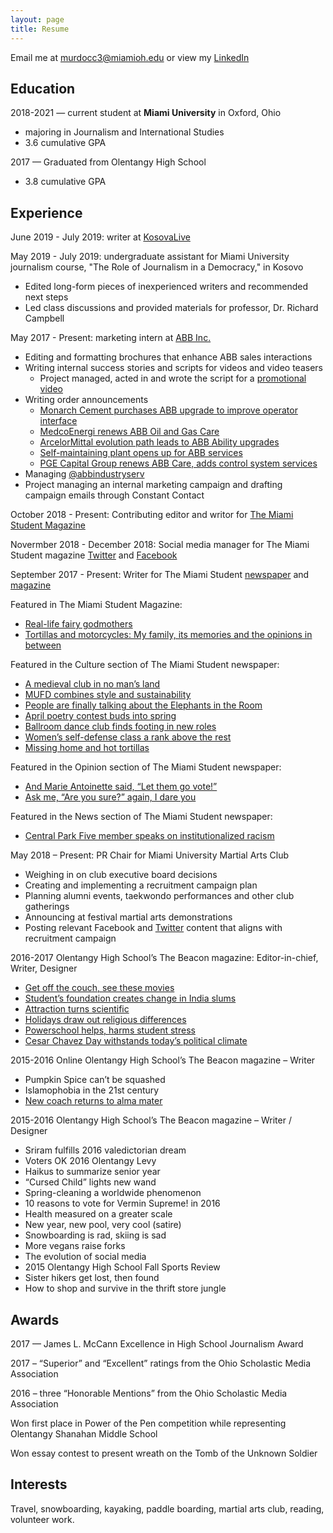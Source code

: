```yaml
---
layout: page
title: Resume
---
```


Email me at <murdocc3@miamioh.edu> or view my [LinkedIn](http://www.linkedin.com/in/chloe-m-275197133)

## **Education**

2018-2021 — current student at **Miami University** in Oxford, Ohio
- majoring in Journalism and International Studies
- 3.6 cumulative GPA

2017 — Graduated from Olentangy High School
- 3.8 cumulative GPA

## **Experience**

June 2019 - July 2019: writer at [KosovaLive](https://www.kosovalive360.com//?s=Chloe+Murdock)

May 2019 - July 2019: undergraduate assistant for Miami University journalism course, "The Role of Journalism in a Democracy," in Kosovo
- Edited long-form pieces of inexperienced writers and recommended next steps
- Led class discussions and provided materials for professor, Dr. Richard Campbell

May 2017 - Present: marketing intern at [ABB Inc.](http://www.abb.com/)
- Editing and formatting brochures that enhance ABB sales interactions
- Writing internal success stories and scripts for videos and video teasers
    - Project managed, acted in and wrote the script for a [promotional video](https://www.dropbox.com/s/ut79jmyeimx9tou/ServiceSells%20FINAL%20High%20Quality.mp4?dl=0)
- Writing order announcements
    - [Monarch Cement purchases ABB upgrade to improve operator interface](http://www.abb.com/cawp/seitp202/41e785445f004da8c1258154006c22c3.aspx)
    - [MedcoEnergi renews ABB Oil and Gas Care](http://medcoenergi%20renews%20abb%20oil%20and%20gas%20care/)
    - [ArcelorMittal evolution path leads to ABB Ability upgrades](http://www.abb.co.in/cawp/seitp202/3f90f076010a97a6c125818600649f83.aspx)
    - [Self-maintaining plant opens up for ABB services](http://www.abb.com/cawp/seitp202/fc80eb99040d282bc12582ab0063d059.aspx)
    - [PGE Capital Group renews ABB Care, adds control system services](https://new.abb.com/news/detail/5887/pge-capital-group-renews-abb-care-adds-control-systems-services)
- Managing [@abbindustryserv](https://twitter.com/abbindustryserv?lang=en)
- Project managing an internal marketing campaign and drafting campaign emails through Constant Contact

October 2018 - Present: Contributing editor and writor for [The Miami Student Magazine](http://magazine.miamistudent.net/)

Novermber 2018 - December 2018: Social media manager for The Miami Student magazine [Twitter](https://twitter.com/miamistudentmag?lang=en) and [Facebook](https://www.facebook.com/miamistudentmagazine/)

September 2017 - Present: Writer for The Miami Student [newspaper](https://miamistudent.net/author/chloe-murdock/) and [magazine](http://magazine.miamistudent.net/tortillas-and-motorcycles-my-family-its-memories-and-the-opinions-in-between/)

Featured in The Miami Student Magazine:
- [Real-life fairy godmothers](http://magazine.miamistudent.net/real-life-fairy-godmothers/)
- [Tortillas and motorcycles: My family, its memories and the opinions in between](http://magazine.miamistudent.net/tortillas-and-motorcycles-my-family-its-memories-and-the-opinions-in-between/)

Featured in the Culture section of The Miami Student newspaper:
- [A medieval club in no man’s land](https://miamistudent.net/a-medieval-club-in-no-mans-land/)
- [MUFD combines style and sustainability](https://miamistudent.net/mufd-combines-style-and-sustainability/)
- [People are finally talking about the Elephants in the Room](https://miamistudent.net/people-are-finally-talking-about-the-elephants-in-the-room/)
- [April poetry contest buds into spring](https://miamistudent.net/april-poetry-contest-buds-into-spring/)
- [Ballroom dance club finds footing in new roles](https://miamistudent.net/ballroom-dance-club-finds-footing-in-new-roles/)
- [Women’s self-defense class a rank above the rest](https://miamistudent.net/womens-self-defense-class-a-rank-above-the-rest/)
- [Missing home and hot tortillas](https://miamistudent.net/first-year-shock/)

Featured in the Opinion section of The Miami Student newspaper:
- [And Marie Antoinette said, “Let them go vote!”](https://miamistudent.net/and-marie-antoinette-said-let-them-go-vote/)
- [Ask me, “Are you sure?” again, I dare you](https://miamistudent.net/ask-me-are-you-sure-again-i-dare-you/)

Featured in the News section of The Miami Student newspaper:
- [Central Park Five member speaks on institutionalized racism](https://miamistudent.net/central-park-five-member-speaks-on-institutionalized-racism/)

May 2018 – Present: PR Chair for Miami University Martial Arts Club
- Weighing in on club executive board decisions
- Creating and implementing a recruitment campaign plan
- Planning alumni events, taekwondo performances and other club gatherings
- Announcing at festival martial arts demonstrations
- Posting relevant Facebook and [Twitter](https://twitter.com/MartialMiami) content that aligns with recruitment campaign

2016-2017 Olentangy High School’s The Beacon magazine: Editor-in-chief, Writer, Designer
- [Get off the couch, see these movies](/2017/03/01/Get-off-the-couch-see-these-movies)
- [Student’s foundation creates change in India slums](/2017/04/19/Students-foundation-creates-change-in-india-slums/)
- [Attraction turns scientific](/2017/02/01/Attraction-turns-scientific/)
- [Holidays draw out religious differences](/2016/12/01/Holidays-draw-out-religious-differences/)
- [Powerschool helps, harms student stress](/2017/03/01/Powerschool-helps-harms-student-stress/)
- [Cesar Chavez Day withstands today’s political climate](/2017/03/01/Cesar-Chaves-day-withstands-todays-political-climate/)

2015-2016 Online Olentangy High School’s The Beacon magazine – Writer
- Pumpkin Spice can’t be squashed
- Islamophobia in the 21st century
- [New coach returns to alma mater](https://ohsbeacon.com/688/sports/new-coach-returns-to-alma-mater/)

2015-2016 Olentangy High School’s The Beacon magazine – Writer / Designer

- Sriram fulfills 2016 valedictorian dream
- Voters OK 2016 Olentangy Levy
- Haikus to summarize senior year
- “Cursed Child” lights new wand
- Spring-cleaning a worldwide phenomenon
- 10 reasons to vote for Vermin Supreme! in 2016 
- Health measured on a greater scale
- New year, new pool, very cool (satire)
- Snowboarding is rad, skiing is sad
- More vegans raise forks
- The evolution of social media
- 2015 Olentangy High School Fall Sports Review
- Sister hikers get lost, then found
- How to shop and survive in the thrift store jungle

## **Awards**
2017 — James L. McCann Excellence in High School Journalism Award

2017 – “Superior” and “Excellent” ratings from the Ohio Scholastic Media Association

2016 – three “Honorable Mentions” from the Ohio Scholastic Media Association

Won first place in Power of the Pen competition while representing Olentangy Shanahan Middle School

Won essay contest to present wreath on the Tomb of the Unknown Soldier

## **Interests**
Travel, snowboarding, kayaking, paddle boarding, martial arts club, reading, volunteer work.
